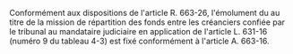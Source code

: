 Conformément aux dispositions de l'article R. 663-26, l'émolument du au titre de la mission de répartition des fonds entre les créanciers confiée par le tribunal au mandataire judiciaire en application de l'article L. 631-16 (numéro 9 du tableau 4-3) est fixé conformément à l'article A. 663-16.

